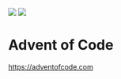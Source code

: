 ![](https://img.shields.io/badge/2021%20⭐-22-yellow) 
![](https://img.shields.io/badge/2022%20⭐-10-yellow)

# Advent of Code
https://adventofcode.com
